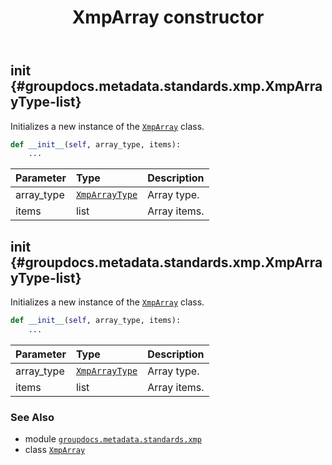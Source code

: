 ﻿---
title: XmpArray constructor
second_title: GroupDocs.Metadata for Python via .NET API References
description: 
type: docs
url: /python-net/groupdocs.metadata.standards.xmp/xmparray/__init__/
is_root: false
weight: 10
---

## __init__ {#groupdocs.metadata.standards.xmp.XmpArrayType-list}

Initializes a new instance of the [`XmpArray`](/metadata/python-net/groupdocs.metadata.standards.xmp/xmparray) class.



```python
def __init__(self, array_type, items):
    ...
```


| Parameter | Type | Description |
| :- | :- | :- |
| array_type | [`XmpArrayType`](/metadata/python-net/groupdocs.metadata.standards.xmp/xmparraytype) | Array type. |
| items | list | Array items. |


## __init__ {#groupdocs.metadata.standards.xmp.XmpArrayType-list}

Initializes a new instance of the [`XmpArray`](/metadata/python-net/groupdocs.metadata.standards.xmp/xmparray) class.



```python
def __init__(self, array_type, items):
    ...
```


| Parameter | Type | Description |
| :- | :- | :- |
| array_type | [`XmpArrayType`](/metadata/python-net/groupdocs.metadata.standards.xmp/xmparraytype) | Array type. |
| items | list | Array items. |



### See Also
* module [`groupdocs.metadata.standards.xmp`](../../)
* class [`XmpArray`](/metadata/python-net/groupdocs.metadata.standards.xmp/xmparray)
